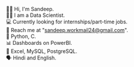 
🙋‍♂️ Hi, I'm Sandeep. <br>
🧑‍💻 I am a Data Scientist. <br>
💻 Currently looking for internships/part-time jobs. <br>
🤙 Reach me at "sandeep.workmail24@gmail.com". <br>
🐍 Python, C. <br>
📊 Dashboards on PowerBI. <br>
🔢 Excel, MySQL, PostgreSQL. <br>
🗣️ Hindi and English. <br>
